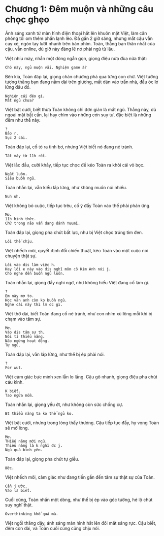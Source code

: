 # Chương 1: Đêm muộn và những câu chọc ghẹo

Ánh sáng xanh từ màn hình điện thoại hắt lên khuôn mặt Việt, làm căn phòng tối om thêm phần lạnh lẽo. Đã gần 2 giờ sáng, nhưng mắt cậu vẫn cay xè, ngón tay lướt nhanh trên bàn phím. Toàn, thằng bạn thân nhất của cậu, vẫn online, dù giờ này đáng lẽ nó phải ngủ từ lâu.

Việt nhíu mày, nhắn một dòng ngắn gọn, giọng điệu nửa đùa nửa thật:

```
Chó này, ngủ muộn vãi. Nghiện game à?
```

Bên kia, Toàn đáp lại, giọng chán chường phả qua từng con chữ. Việt tưởng tượng thằng bạn đang nằm dài trên giường, mắt dán vào trần nhà, đầu óc lơ lửng đâu đó.

```
Nghiện cái đéo gì.
Mất ngủ chưa?
```

Việt bật cười, biết thừa Toàn không chỉ đơn giản là mất ngủ. Thằng này, dù ngoài mặt bất cần, lại hay chìm vào những cơn suy tư, đặc biệt là những đêm như thế này.

```
?
Bảo r.
Sục 2 cái.
```

Toàn đáp lại, cố tỏ ra tỉnh bơ, nhưng Việt biết nó đang né tránh.

```
Tắt máy từ 11h rồi.
```

Việt lắc đầu, cười khẩy, tiếp tục chọc để kéo Toàn ra khỏi cái vỏ bọc.

```
Ngất luôn.
Siêu buồn ngủ.
```

Toàn nhắn lại, vẫn kiểu lấp lửng, như không muốn nói nhiều.

```
Nuh uh.
```

Việt không bỏ cuộc, tiếp tục trêu, cố ý đẩy Toàn vào thế phải phản ứng.

```
Mơ.
11h hình thức.
Chứ trong não vẫn đang đánh Yuumi.
```

Toàn đáp lại, giọng pha chút bất lực, như bị Việt chọc trúng tim đen.

```
Lói thế chịu.
```

Việt nhếch môi, quyết định đổi chiến thuật, kéo Toàn vào một cuộc nói chuyện thật sự.

```
Lôi vào dis làm việc h.
Hay lôi e này vào dis nghĩ môn cô Kim Anh nói j.
Cho nghe đến buồn ngủ luôn.
```

Toàn nhắn lại, giọng đầy nghi ngờ, như không hiểu Việt đang cố làm gì.

```
?
Em này mơ to.
Học văn anh còn ko buồn ngủ.
Nghe cái này thì lm dc gì.
```

Việt thở dài, biết Toàn đang cố né tránh, như con nhím xù lông mỗi khi bị chạm vào tâm sự.

```
Mơ.
Vào dis tâm sự th.
Nói tí thiểu năng.
Não ngừng hoạt động.
Tự ngủ.
```

Toàn đáp lại, vẫn lấp lửng, như thể bị ép phải nói.

```
?
For wut.
```

Việt cảm giác bực mình xen lẫn lo lắng. Cậu gõ nhanh, giọng điệu pha chút cáu kỉnh.

```
K biết.
Tao ngứa mồm.
```

Toàn nhắn lại, giọng yếu ớt, như không còn sức chống cự.

```
Bt thiểu năng ta ko thể ngủ ko.
```

Việt bật cười, nhưng trong lòng thấy thương. Cậu tiếp tục đẩy, hy vọng Toàn sẽ mở lòng.

```
Mơ.
THiểu năng mới ngủ.
Thiểu năng là k nghĩ đc j.
Ngủ quá bình yên.
```

Toàn đáp lại, giọng pha chút tự giễu.

```
Ước.
```

Việt nhếch môi, cảm giác như đang tiến gần đến tâm sự thật sự của Toàn.

```
Cần j ước.
Vào là biết.
```

Cuối cùng, Toàn nhắn một dòng, như thể bị ép vào góc tường, hé lộ chút suy nghĩ thật.

```
Overthinking khổ quá mà.
```

Việt ngồi thẳng dậy, ánh sáng màn hình hắt lên đôi mắt sáng rực. Cậu biết, đêm còn dài, và Toàn cuối cùng cũng chịu nói.
